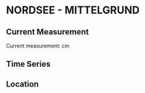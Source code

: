 # NORDSEE - MITTELGRUND

## Current Measurement

Current measurement: <Value topic="rivers/pegel-online/NORDSEE/MITTELGRUND/measurementValue"/> cm

## Time Series

<TimeSeries topic="rivers/pegel-online/NORDSEE/MITTELGRUND/measurementValue" period="week" />

## Location

<WorldMap>
  <Marker lat="53.94207510920859" lon="8.63619733230772" labelTopic="rivers/pegel-online/NORDSEE/MITTELGRUND/measurementValue" />
</WorldMap>

